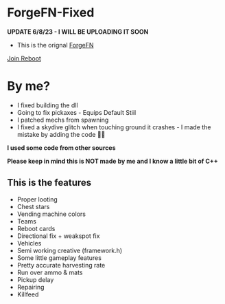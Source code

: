 # ForgeFN-Fixed

**UPDATE 6/8/23 - I WILL BE UPLOADING IT SOON**


* This is the orignal [ForgeFN](https://github.com/ForgeFN/Forge)

[Join Reboot](https://discord.gg/reboot)

# By me?
* I fixed building the dll
* Going to fix pickaxes - Equips Default Stiil
* I patched mechs from spawning
* I fixed a skydive glitch when touching ground it crashes - I made the mistake by adding the code 🤷‍♂️

**I used some code from other sources**

**Please keep in mind this is NOT made by me and I know a little bit of C++**

## This is the features
- Proper looting
- Chest stars
- Vending machine colors
- Teams
- Reboot cards
- Directional fix + weakspot fix
- Vehicles
- Semi working creative (framework.h)
- Some little gameplay features
- Pretty accurate harvesting rate
- Run over ammo & mats
- Pickup delay
- Repairing
- Killfeed
